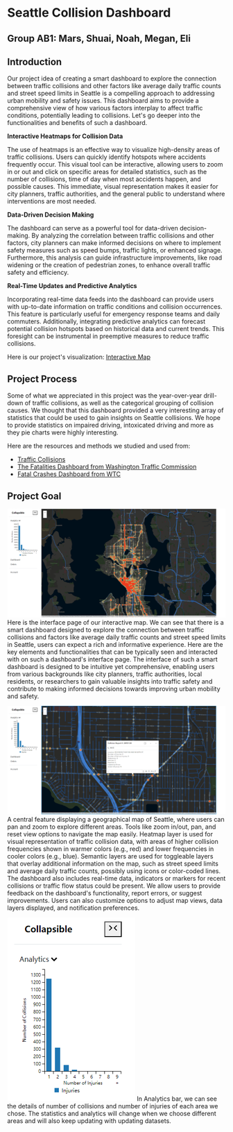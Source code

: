 # Seattle Collision Dashboard
## Group AB1: Mars, Shuai, Noah, Megan, Eli

## Introduction
Our project idea of creating a smart dashboard to explore the connection between traffic collisions and other factors like average daily traffic counts and street speed limits in Seattle is a compelling approach to addressing urban mobility and safety issues. This dashboard aims to provide a comprehensive view of how various factors interplay to affect traffic conditions, potentially leading to collisions. Let's go deeper into the functionalities and benefits of such a dashboard.

**Interactive Heatmaps for Collision Data**

The use of heatmaps is an effective way to visualize high-density areas of traffic collisions. Users can quickly identify hotspots where accidents frequently occur. This visual tool can be interactive, allowing users to zoom in or out and click on specific areas for detailed statistics, such as the number of collisions, time of day when most accidents happen, and possible causes. This immediate, visual representation makes it easier for city planners, traffic authorities, and the general public to understand where interventions are most needed.

**Data-Driven Decision Making**

The dashboard can serve as a powerful tool for data-driven decision-making. By analyzing the correlation between traffic collisions and other factors, city planners can make informed decisions on where to implement safety measures such as speed bumps, traffic lights, or enhanced signage. Furthermore, this analysis can guide infrastructure improvements, like road widening or the creation of pedestrian zones, to enhance overall traffic safety and efficiency.

**Real-Time Updates and Predictive Analytics**

Incorporating real-time data feeds into the dashboard can provide users with up-to-date information on traffic conditions and collision occurrences. This feature is particularly useful for emergency response teams and daily commuters. Additionally, integrating predictive analytics can forecast potential collision hotspots based on historical data and current trends. This foresight can be instrumental in preemptive measures to reduce traffic collisions.

Here is our project's visualization:
[Interactive Map](https://noah-rarick.github.io/seattle-collisions-v2/)

## Project Process
Some of what we appreciated in this project was the year-over-year drill-down of traffic collisions, as well as the categorical grouping of collision causes. We thought that this dashboard provided a very interesting array of statistics that could be used to gain insights on Seattle collisions. We hope to provide statistics on impaired driving, intoxicated driving and more as they pie charts were highly interesting.

Here are the resources and methods we studied and used from:
- [Traffic Collisions](https://data-seattlecitygis.opendata.arcgis.com/datasets/504838adcb124cf4a434e33bf420c4ad_0/explore?location=47.624528%2C-122.343041%2C16.54)
- [The Fatalities Dashboard from Washington Traffic Commission](https://wtsc.wa.gov/dashboards/fatalities-dashboard/)
- [Fatal Crashes Dashboard from WTC](https://wtsc.wa.gov/dashboards/fatal-crash-dashboard/)

## Project Goal
![Interface Page](https://github.com/noah-rarick/seattle-collisions-v2/blob/main/img/Map1.png)
Here is the interface page of our interactive map. We can see that there is a smart dashboard designed to explore the connection between traffic collisions and factors like average daily traffic counts and street speed limits in Seattle, users can expect a rich and informative experience. Here are the key elements and functionalities that can be typically seen and interacted with on such a dashboard's interface page. The interface of such a smart dashboard is designed to be intuitive yet comprehensive, enabling users from various backgrounds like city planners, traffic authorities, local residents, or researchers to gain valuable insights into traffic safety and contribute to making informed decisions towards improving urban mobility and safety.

![Map Details](https://github.com/noah-rarick/seattle-collisions-v2/blob/main/img/Map2.png)
A central feature displaying a geographical map of Seattle, where users can pan and zoom to explore different areas. Tools like zoom in/out, pan, and reset view options to navigate the map easily. Heatmap layer is used for visual representation of traffic collision data, with areas of higher collision frequencies shown in warmer colors (e.g., red) and lower frequencies in cooler colors (e.g., blue). Semantic layers are used for toggleable layers that overlay additional information on the map, such as street speed limits and average daily traffic counts, possibly using icons or color-coded lines. The dashboard also includes real-time data, indicators or markers for recent collisions or traffic flow status could be present. We allow users to provide feedback on the dashboard's functionality, report errors, or suggest improvements. Users can also customize options to adjust map views, data layers displayed, and notification preferences.

![Visualzing Analytics](https://github.com/noah-rarick/seattle-collisions-v2/blob/main/img/Map3.png)
In Analytics bar, we can see the details of number of collisions and number of injuries of each area we chose. The statistics and analytics will change when we choose different areas and will also keep updating with updating datasets.
